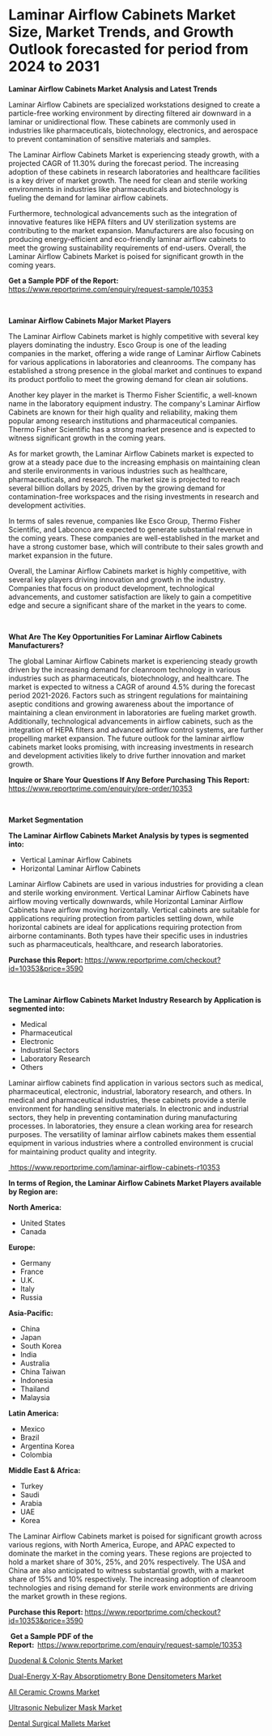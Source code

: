 <p><h1>Laminar Airflow Cabinets Market Size, Market Trends, and Growth Outlook forecasted for period from 2024 to 2031</h1></p><p><strong>Laminar Airflow Cabinets Market Analysis and Latest Trends</strong></p>
<p><p>Laminar Airflow Cabinets are specialized workstations designed to create a particle-free working environment by directing filtered air downward in a laminar or unidirectional flow. These cabinets are commonly used in industries like pharmaceuticals, biotechnology, electronics, and aerospace to prevent contamination of sensitive materials and samples.</p><p>The Laminar Airflow Cabinets Market is experiencing steady growth, with a projected CAGR of 11.30% during the forecast period. The increasing adoption of these cabinets in research laboratories and healthcare facilities is a key driver of market growth. The need for clean and sterile working environments in industries like pharmaceuticals and biotechnology is fueling the demand for laminar airflow cabinets.</p><p>Furthermore, technological advancements such as the integration of innovative features like HEPA filters and UV sterilization systems are contributing to the market expansion. Manufacturers are also focusing on producing energy-efficient and eco-friendly laminar airflow cabinets to meet the growing sustainability requirements of end-users. Overall, the Laminar Airflow Cabinets Market is poised for significant growth in the coming years.</p></p>
<p><strong>Get a Sample PDF of the Report:&nbsp;</strong> <a href="https://www.reportprime.com/enquiry/request-sample/10353">https://www.reportprime.com/enquiry/request-sample/10353</a></p>
<p>&nbsp;</p>
<p><strong>Laminar Airflow Cabinets Major Market Players</strong></p>
<p><p>The Laminar Airflow Cabinets market is highly competitive with several key players dominating the industry. Esco Group is one of the leading companies in the market, offering a wide range of Laminar Airflow Cabinets for various applications in laboratories and cleanrooms. The company has established a strong presence in the global market and continues to expand its product portfolio to meet the growing demand for clean air solutions.</p><p>Another key player in the market is Thermo Fisher Scientific, a well-known name in the laboratory equipment industry. The company's Laminar Airflow Cabinets are known for their high quality and reliability, making them popular among research institutions and pharmaceutical companies. Thermo Fisher Scientific has a strong market presence and is expected to witness significant growth in the coming years.</p><p>As for market growth, the Laminar Airflow Cabinets market is expected to grow at a steady pace due to the increasing emphasis on maintaining clean and sterile environments in various industries such as healthcare, pharmaceuticals, and research. The market size is projected to reach several billion dollars by 2025, driven by the growing demand for contamination-free workspaces and the rising investments in research and development activities.</p><p>In terms of sales revenue, companies like Esco Group, Thermo Fisher Scientific, and Labconco are expected to generate substantial revenue in the coming years. These companies are well-established in the market and have a strong customer base, which will contribute to their sales growth and market expansion in the future.</p><p>Overall, the Laminar Airflow Cabinets market is highly competitive, with several key players driving innovation and growth in the industry. Companies that focus on product development, technological advancements, and customer satisfaction are likely to gain a competitive edge and secure a significant share of the market in the years to come.</p></p>
<p>&nbsp;</p>
<p><strong>What Are The Key Opportunities For Laminar Airflow Cabinets Manufacturers?</strong></p>
<p><p>The global Laminar Airflow Cabinets market is experiencing steady growth driven by the increasing demand for cleanroom technology in various industries such as pharmaceuticals, biotechnology, and healthcare. The market is expected to witness a CAGR of around 4.5% during the forecast period 2021-2026. Factors such as stringent regulations for maintaining aseptic conditions and growing awareness about the importance of maintaining a clean environment in laboratories are fueling market growth. Additionally, technological advancements in airflow cabinets, such as the integration of HEPA filters and advanced airflow control systems, are further propelling market expansion. The future outlook for the laminar airflow cabinets market looks promising, with increasing investments in research and development activities likely to drive further innovation and market growth.</p></p>
<p><strong>Inquire or Share Your Questions If Any Before Purchasing This Report:</strong> <a href="https://www.reportprime.com/enquiry/pre-order/10353">https://www.reportprime.com/enquiry/pre-order/10353</a></p>
<p>&nbsp;</p>
<p><strong>Market Segmentation</strong></p>
<p><strong>The Laminar Airflow Cabinets Market Analysis by types is segmented into:</strong></p>
<p><ul><li>Vertical Laminar Airflow Cabinets</li><li>Horizontal Laminar Airflow Cabinets</li></ul></p>
<p><p>Laminar Airflow Cabinets are used in various industries for providing a clean and sterile working environment. Vertical Laminar Airflow Cabinets have airflow moving vertically downwards, while Horizontal Laminar Airflow Cabinets have airflow moving horizontally. Vertical cabinets are suitable for applications requiring protection from particles settling down, while horizontal cabinets are ideal for applications requiring protection from airborne contaminants. Both types have their specific uses in industries such as pharmaceuticals, healthcare, and research laboratories.</p></p>
<p><strong>Purchase this Report:&nbsp;</strong><a href="https://www.reportprime.com/checkout?id=10353&price=3590">https://www.reportprime.com/checkout?id=10353&price=3590</a></p>
<p>&nbsp;</p>
<p><strong>The Laminar Airflow Cabinets Market Industry Research by Application is segmented into:</strong></p>
<p><ul><li>Medical</li><li>Pharmaceutical</li><li>Electronic</li><li>Industrial Sectors</li><li>Laboratory Research</li><li>Others</li></ul></p>
<p><p>Laminar airflow cabinets find application in various sectors such as medical, pharmaceutical, electronic, industrial, laboratory research, and others. In medical and pharmaceutical industries, these cabinets provide a sterile environment for handling sensitive materials. In electronic and industrial sectors, they help in preventing contamination during manufacturing processes. In laboratories, they ensure a clean working area for research purposes. The versatility of laminar airflow cabinets makes them essential equipment in various industries where a controlled environment is crucial for maintaining product quality and integrity.</p></p>
<p><a href="https://www.reportprime.com/laminar-airflow-cabinets-r10353">&nbsp;https://www.reportprime.com/laminar-airflow-cabinets-r10353</a></p>
<p><strong>In terms of Region, the Laminar Airflow Cabinets Market Players available by Region are:</strong></p>
<p>
    <p> <strong> North America: </strong>
        <ul>
            <li>United States</li>
            <li>Canada</li>
        </ul>
        </p> 
    <p> <strong> Europe: </strong>
        <ul>
            <li>Germany</li>
            <li>France</li>
            <li>U.K.</li>
            <li>Italy</li>
            <li>Russia</li>
        </ul>
        </p> 
    <p> <strong> Asia-Pacific: </strong>
        <ul>
            <li>China</li>
            <li>Japan</li>
            <li>South Korea</li>
            <li>India</li>
            <li>Australia</li>
            <li>China Taiwan</li>
            <li>Indonesia</li>
            <li>Thailand</li>
            <li>Malaysia</li>
        </ul>
        </p> 
    <p> <strong> Latin America: </strong>
        <ul>
            <li>Mexico</li>
            <li>Brazil</li>
            <li>Argentina Korea</li>
            <li>Colombia</li>
        </ul>
        </p> 
    <p> <strong> Middle East & Africa: </strong>
        <ul>
            <li>Turkey</li>
            <li>Saudi</li>
            <li>Arabia</li>
            <li>UAE</li>
            <li>Korea</li>
        </ul>
    </p>
    </p>
<p><p>The Laminar Airflow Cabinets market is poised for significant growth across various regions, with North America, Europe, and APAC expected to dominate the market in the coming years. These regions are projected to hold a market share of 30%, 25%, and 20% respectively. The USA and China are also anticipated to witness substantial growth, with a market share of 15% and 10% respectively. The increasing adoption of cleanroom technologies and rising demand for sterile work environments are driving the market growth in these regions.</p></p>
<p><strong>Purchase this Report: </strong><a href="https://www.reportprime.com/checkout?id=10353&price=3590">https://www.reportprime.com/checkout?id=10353&price=3590</a></p>
<p>&nbsp;<strong>Get a Sample PDF of the Report:&nbsp;&nbsp;</strong><a href="https://www.reportprime.com/enquiry/request-sample/10353">https://www.reportprime.com/enquiry/request-sample/10353</a></p>
<p><strong></strong></p>
<p><p><a href="https://medium.com/@caseyshhand587/duodenal-colonic-stents-market-global-market-trends-and-market-forecast-2024-2031-8563e48b66c9">Duodenal & Colonic Stents Market</a></p><p><a href="https://medium.com/@kirstencharriso/global-dual-energy-x-ray-absorptiometry-bone-densitometers-market-focus-on-product-type-axial-395aaa4538e2">Dual-Energy X-Ray Absorptiometry Bone Densitometers Market</a></p><p><a href="https://github.com/santosh758595/Market-Research-Report-List-6/blob/main/all-ceramic-crowns-market.md">All Ceramic Crowns Market</a></p><p><a href="https://medium.com/@edwinmurray1960/ultrasonic-nebulizer-mask-industry-analysis-report-its-market-size-growing-with-a-cagr-of-4-3-135b36b7c97f?postPublishedType=initial">Ultrasonic Nebulizer Mask Market</a></p><p><a href="https://github.com/eliyamanson4561/Market-Research-Report-List-1/blob/main/dental-surgical-mallets-market.md">Dental Surgical Mallets Market</a></p></p>